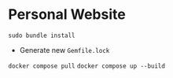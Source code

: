 # Personal Website

`sudo bundle install`

- Generate new `Gemfile.lock`

`docker compose pull`
`docker compose up --build`
